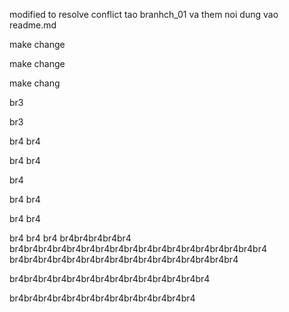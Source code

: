 
modified to resolve conflict
tao branhch_01 va them noi dung vao readme.md

make change


make change



make chang

br3

br3


br4
br4

br4
br4

br4

br4
br4

br4
br4

br4
br4
br4
br4br4br4br4br4
br4br4br4br4br4br4br4br4br4br4br4br4br4br4br4br4br4br4
br4br4br4br4br4br4br4br4br4br4br4br4br4br4br4br4



br4br4br4br4br4br4br4br4br4br4br4br4br4br4











br4br4br4br4br4br4br4br4br4br4br4br4br4

